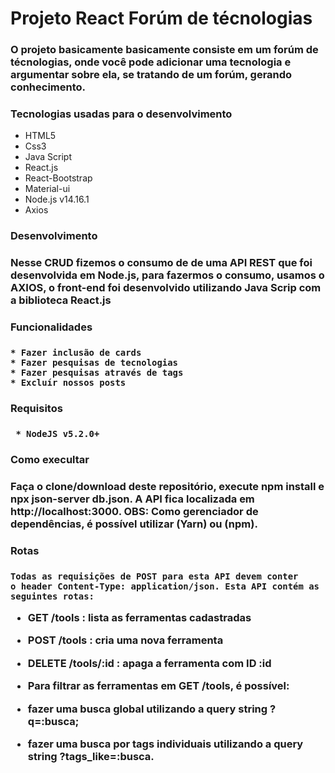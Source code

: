 <h1> Projeto React Forúm de técnologias </>

<h3> O projeto basicamente basicamente consiste em um forúm de técnologias, onde você pode adicionar uma tecnologia e 
  argumentar sobre ela, se tratando de um forúm, gerando conhecimento. <h3/>

<h3>Tecnologias usadas para o desenvolvimento</h3>
  
  * HTML5
  * Css3
  * Java Script
  * React.js
  * React-Bootstrap
  * Material-ui
  * Node.js v14.16.1
  *  Axios
  
  
 <h3>Desenvolvimento<h3/>
  
  <p>Nesse CRUD fizemos o consumo de de uma API REST que foi desenvolvida em Node.js, para fazermos o consumo,
  usamos o AXIOS, o front-end foi desenvolvido utilizando Java Scrip com a biblioteca React.js<p/>
  
  <h3>Funcionalidades<h3/>
    
    * Fazer inclusão de cards
    * Fazer pesquisas de tecnologias
    * Fazer pesquisas através de tags
    * Excluír nossos posts
  
   <h3> Requisitos <h3/>
     
     * NodeJS v5.2.0+
     
  <h3> Como execultar <h3/>
    
   <p> Faça o clone/download deste repositório, execute npm install e npx json-server db.json. A API fica localizada em http://localhost:3000.
    OBS: Como gerenciador de dependências, é possível utilizar (Yarn) ou (npm).<p/>
    
  <h3>Rotas<h3/>
    
    Todas as requisições de POST para esta API devem conter
    o header Content-Type: application/json. Esta API contém as seguintes rotas:

* GET /tools : lista as ferramentas cadastradas
* POST /tools : cria uma nova ferramenta
* DELETE /tools/:id : apaga a ferramenta com ID :id
* Para filtrar as ferramentas em GET /tools, é possível:

* fazer uma busca global utilizando a query string ?q=:busca;
* fazer uma busca por tags individuais utilizando a query string ?tags_like=:busca.
    
    
    

